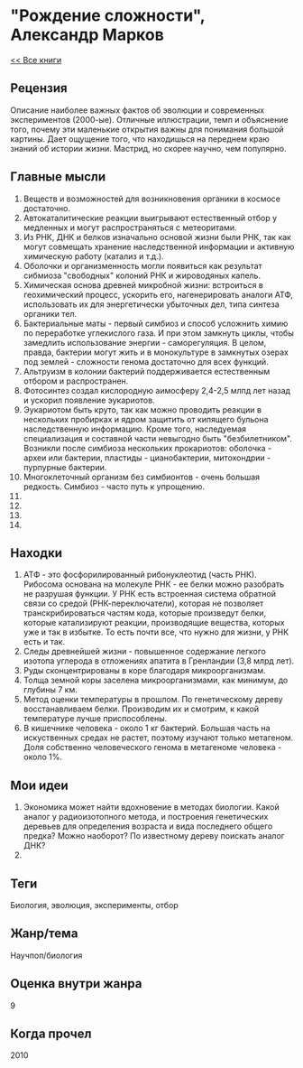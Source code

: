 # "Рождение сложности", Александр Марков

[<< Все книги](../README.md)

## Рецензия

Описание наиболее важных фактов об эволюции и современных экспериментов (2000-ые).
Отличные иллюстрации, темп и объяснение того, почему эти маленькие открытия важны для понимания большой картины. Дает ощущение того, что находишься на переднем краю знаний об истории жизни. Мастрид, но скорее научно, чем популярно.

## Главные мысли

1. Веществ и возможностей для возникновения органики в космосе достаточно.
2. Автокаталитические реакции выигрывают естественный отбор у медленных и могут распространяться с метеоритами.
3. Из РНК, ДНК и белков изначально основой жизни были РНК, так как могут совмещать хранение наследственной информации и активную химическую работу (катализ и т.д.). 
4. Оболочки и организменность могли появиться как результат сибмиоза "свободных" колоний РНК и жироводяных капель.
5. Химическая основа древней микробной жизни: встроиться в геохимический процесс, ускорить его, нагенерировать аналоги АТФ, использовать их для энергетически убыточных дел, типа синтеза органики тел.
6. Бактериальные маты - первый симбиоз и способ усложнить химию по переработке углекислого газа. И при этом замкнуть циклы, чтобы замедлить использование энергии - саморегуляция. В целом, правда, бактерии могут жить и в монокультуре в замкнутых озерах под землей - сложности генома достаточно для всех функций.
7. Альтруизм в колонии бактерий поддерживается естественным отбором и распространен.
8. Фотосинтез создал кислородную аимосферу 2,4-2,5 млпд лет назад и ускорил появление эукариотов.
8. Эукариотом быть круто, так как можно проводить реакции в нескольких пробирках и ядром защитить от кипящего бульона наследственную информацию. Кроме того, наследуемая специализация и составной части невыгодно быть "безбилетником". Возникли после симбиоза нескольких прокариотов: оболочка - археи или бактерии, пластиды - цианобактерии, митохондрии - пурпурные бактерии.
9. Многоклеточный организм без симбионтов - очень большая редкость. Симбиоз - часто путь к упрощению.
10.
11.
12.
13. 

## Находки

1. АТФ - это фосфорилированный рибонуклеотид (часть РНК). Рибосома основана на молекуле РНК - ее белки можно разобрать не разрушая функции. У РНК есть встроенная система обратной связи со средой (РНК-переключатели), которая не позволяет транскрибироваться частям кода, которые произведут белки, которые катализируют реакции, производящие вещества, которых уже и так в избытке. То есть почти все, что нужно для жизни, у РНК есть и так.
2. Следы древнейшей жизни - повышенное содержание легкого изотопа углерода в отложениях апатита в Гренландии (3,8 млрд лет).
3. Руды сконцентрированы в коре благодаря микроорганизмам.
4. Толща земной коры заселена микроорганизмами, как минимум, до глубины 7 км.
5. Метод оценки температуры в прошлом. По генетическому дереву восстанавливаем белки. Производим их и смотрим, к какой температуре лучше приспособлены. 
6. В кишечнике человека - около 1 кг бактерий. Большая часть на искуственных средах не растет, поэтому изучают только метагеном. Доля собственно человеческого генома в метагеноме человека - около 1%.

## Мои идеи

1. Экономика может найти вдохновение в методах биологии. Какой аналог у радиоизотопного метода, и построения генетических деревьев для определения возраста и вида последнего общего предка? Можно наоборот? По известному дереву поискать аналог ДНК?
2. 


## Теги
Биология, эволюция, эксперименты, отбор


## Жанр/тема

Научпоп/биология

## Оценка внутри жанра

9

## Когда прочел

2010
